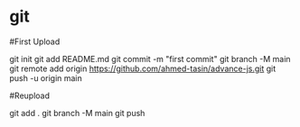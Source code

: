 # git

#First Upload

git init
git add README.md
git commit -m "first commit"
git branch -M main
git remote add origin https://github.com/ahmed-tasin/advance-js.git
git push -u origin main

#Reupload

git add .
git branch -M main
git push
